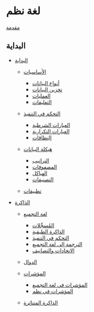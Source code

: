 # لغة نظم

[مقدمة]()

## البداية

- [البداية](start.md)

  - [الأساسيات](start/basics.md)

    - [أنواع البيانات](start/basics/data-types.md)
    - [تخزين البيانات](start/basics/storing-data.md)
    - [العمليات](start/basics/ops.md)
    - [التعليقات](start/basics/comments.md)

  - [التحكم في التنفيذ](start/control-flow.md)

    - [العبارات الشرطية](start/control-flow/conditional-exprs.md)
    - [العبارات التكرارية](start/control-flow/loop-exprs.md)
    - [النِطاقات](start/control-flow/scopes.md)

  - [هيكلة البيانات](start/data-structuring.md)

    - [التراتيب](start/data-structuring/tuples.md)
    - [المصفوفات](start/data-structuring/arrays.md)
    - [الهياكل](start/data-structuring/structs.md)
    - [التصنيفات](start/data-structuring/enums.md)

  - [تطبيقات]()

- [الذاكرة]()

  - [لغة التجميع]()

    - [المُسجِّلات]()
    - [الذاكرة الطبقية]()
    - [التحكم في التنفيذ]()
    - [الترجمة إلى لغة التجميع]()
    - [الاتحادات والتصانيف]()

  - [الدوال](memory/functions.md)

  - [المؤشرات]()

    - [المؤشرات في لغة التجميع]()
    - [المؤشرات في نظم]()

  - [الذاكرة المتناثرة]()
